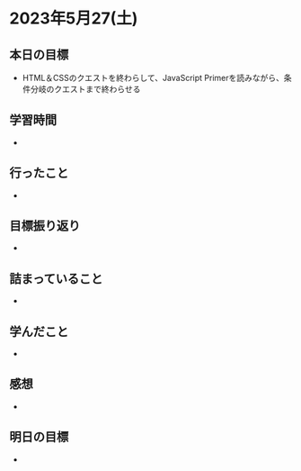 # 2023年5月27(土)

## 本日の目標
- HTML＆CSSのクエストを終わらして、JavaScript Primerを読みながら、条件分岐のクエストまで終わらせる

## 学習時間
- 

## 行ったこと
- 
   
## 目標振り返り
- 

## 詰まっていること
- 

## 学んだこと
- 

## 感想
- 

## 明日の目標
- 